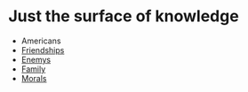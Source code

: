 Just the surface of knowledge
================

<ul id="subMenue">
    <li><a class="selected" title= "How people really are in America">Americans</a></li>
    <li><a href="/jncwinner/fluffy-barnacle/friendships" title="How friends really are in America">Friendships</a></li>
    <li><a href="/jncwinner/fluffy-barnacle/enemy" title="How enemys really are in America">Enemys</a></li>
    <li><a href="/jncwinner/fluffy-barnacle/family" title="How family really is in America">Family</a></li>
    <li><a href="/jncwinner/fluffy-barnacle/morals" title="Where morals lie">Morals</a></li>
</ul>

